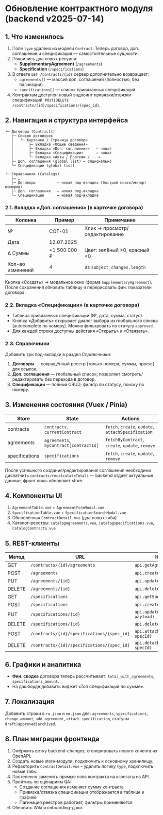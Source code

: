 # Обновление контрактного модуля (backend v2025-07-14)

## 1. Что изменилось

1. Поле `type` удалено из модели `Contract`. Теперь договор, доп. соглашение и спецификация — самостоятельные сущности.
2. Появились два новых ресурса:
   * **SupplementaryAgreement** (`/agreements`)
   * **Specification** (`/specifications`)
3. В ответе `GET /contracts/{id}` сервер дополнительно возвращает:
   * `agreements[]` — массив доп. соглашений (полностью, без пагинации)
   * `specifications[]` — список привязанных спецификаций
4. Контрактам доступен новый эндпоинт привязки/отвязки спецификаций: `POST|DELETE /contracts/{id}/specifications/{spec_id}`.

## 2. Навигация и структура интерфейса

```
└─ Договоры (Contracts)
   ├─ Список договоров
   │   └─ Карточка / Страница договора
   │       ├─ Вкладка «Общие сведения»
   │       ├─ Вкладка «Доп. соглашения»   ← новая
   │       ├─ Вкладка «Спецификации»      ← новая
   │       └─ Вкладка «Акты / Платежи / ...»
   ├─ Доп. соглашения (global list) – опционально
   └─ Спецификации (global list)

└─ Справочники (Catalogs)
   ├─ …
   ├─ Договоры          ← новая под-вкладка (быстрый поиск/импорт номеров)
   ├─ Доп. соглашения   ← новая под-вкладка
   └─ Спецификации      ← новая под-вкладка
```

### 2.1. Вкладка «Доп. соглашения» (в карточке договора)

| Колонка | Пример | Примечание |
|---------|--------|------------|
| № | СОГ-01 | Клик → просмотр/редактирование |
| Дата | 12.07.2025 | |
| Δ Суммы | +1 500 000 ₽ | Цвет: зелёный >0, красный <0 |
| Кол-во изменений | 4 | из `subject_changes.length` |

Кнопка «Создать» → модальное окно (форма `SupplementaryAgreement`). После сохранения обновить таблицу и перерисовать фин. показатели договора.

### 2.2. Вкладка «Спецификации» (в карточке договора)

* Таблица привязанных спецификаций (№, дата, сумма, статус).
* Кнопка «Добавить» открывает диалог выбора из глобального списка (autocomplete по номеру). Можно фильтровать по статусу `approved`.
* Для каждой строки доступны действия «Открыть» и «Отвязать».

### 2.3. Справочники

Добавить три под-вкладки в раздел *Справочники*:

1. **Договоры** — сокращённый реестр (только номера, суммы, проект) для ссылок.
2. **Доп. соглашения** — глобальный список; позволяет смотреть/редактировать без перехода в договор.
3. **Спецификации** — полный CRUD; фильтр по статусу, поиску по номеру.

## 3. Изменения состояния (Vuex / Pinia)

| Store | State | Actions |
|-------|-------|---------|
| contracts | `contracts`, `currentContract` | `fetch`, `create`, `update`, `attachSpecification` |
| agreements | `agreements`, `byContract[contractId]` | `fetchByContract`, `create`, `update`, `remove` |
| specifications | `specifications` | `fetch`, `create`, `update`, `remove` |

После успешного создания/редактирования соглашения необходимо диспатчить `contracts/recalculateTotals` — backend отдаёт актуальные данные, фронт лишь обновляет store.

## 4. Компоненты UI

1. `AgreementTable.vue` + `AgreementFormModal.vue`
2. `SpecificationTable.vue` + `SpecificationSearchModal.vue`
3. Обновлённая `ContractDetail.vue` (два новых таба)
4. Каталог-реестры: `CatalogAgreements.vue`, `CatalogSpecifications.vue`, `CatalogContracts.vue`

## 5. REST-клиенты

| Метод | URL | Клиентский вызов |
|-------|-----|------------------|
| GET | `/contracts/{id}/agreements` | `api.getAgreements(contractId)` |
| POST | `/agreements` | `api.createAgreement(payload)` |
| PUT | `/agreements/{id}` | `api.updateAgreement(id, payload)` |
| DELETE | `/agreements/{id}` | `api.deleteAgreement(id)` |
| GET | `/specifications` | `api.getSpecifications(params)` |
| POST | `/specifications` | `api.createSpecification(payload)` |
| PUT | `/specifications/{id}` | `api.updateSpecification(id, payload)` |
| DELETE | `/specifications/{id}` | `api.deleteSpecification(id)` |
| POST | `/contracts/{id}/specifications/{spec_id}` | `api.attachSpecification(contractId, specId)` |
| DELETE | `/contracts/{id}/specifications/{spec_id}` | `api.detachSpecification(contractId, specId)` |

## 6. Графики и аналитика

* **Фин. сводка** договора теперь рассчитывает: `total_with_agreements`, `specifications_amount`.
* На дашборде добавить виджет «Топ спецификаций по сумме».

## 7. Локализация

Добавить строки в `ru.json` и `en.json` для:
`agreements`, `specifications`, `change_amount`, `add_agreement`, `attach_specification`, статусы `draft|approved|archived`.

## 8. План миграции фронтенда

1. Смёржить ветку backend-changes; сгенерировать нового клиента из OpenAPI.
2. Создать новые store-модули; подключить к основному хранилищу.
3. Рефакторить `ContractDetail.vue` – удалить логику `type`, подключить новые табы.
4. Постепенно заменить прямые поля контракта на агрегаты из API.
5. Пройтись по сценариям QA:
   * Создание соглашения изменяет сумму контракта
   * Привязка/отвязка спецификации отображается в таблице и графике
   * Пагинация реестров работает, фильтры применяются
6. Обновить Wiki и onboarding-доки. 